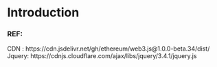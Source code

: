 <h1>Introduction</h1>


<h3>REF:</h3>
CDN : https://cdn.jsdelivr.net/gh/ethereum/web3.js@1.0.0-beta.34/dist/<br/>
Jquery: https://cdnjs.cloudflare.com/ajax/libs/jquery/3.4.1/jquery.js<br/>